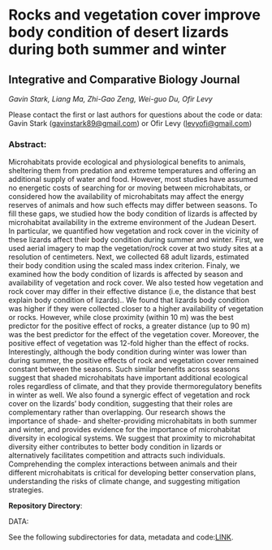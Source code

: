 # **Rocks and vegetation cover improve body condition of desert lizards during both summer and winter**

## **Integrative and Comparative Biology Journal**

_Gavin Stark, Liang Ma, Zhi-Gao Zeng, Wei-guo Du, Ofir Levy_

Please contact the first or last authors for questions about the code or data: Gavin Stark (gavinstark89@gmail.com) or Ofir Levy (levyofi@gmail.com)


### **Abstract**:
Microhabitats provide ecological and physiological benefits to animals, sheltering them from predation and extreme temperatures and offering an additional supply of water and food. However, most studies have assumed no energetic costs of searching for or moving between microhabitats, or considered how the availability of microhabitats may affect the energy reserves of animals and how such effects may differ between seasons. To fill these gaps, we studied how the body condition of lizards is affected by microhabitat availability in the extreme environment of the Judean Desert. In particular, we quantified how vegetation and rock cover in the vicinity of these lizards affect their body condition during summer and winter. First, we used aerial imagery to map the vegetation/rock cover at two study sites at a resolution of centimeters. Next, we collected 68 adult lizards, estimated their body condition using the scaled mass index criterion. Finaly, we examined how the body condition of lizards is affected by season and availability of vegetation and rock cover. We also tested how vegetation and rock cover may differ in their effective distance (i.e, the distance that best explain body condition of lizards).. We found that lizards body condition was higher if they were collected closer to a higher availability of vegetation or rocks. However, while close proximity (within 10 m) was the best predictor for the positive effect of rocks, a greater distance (up to 90 m) was the best predictor for the effect of the vegetation cover. Moreover, the positive effect of vegetation was 12-fold higher than the effect of rocks. Interestingly, although the body condition during winter was lower than during summer, the positive effects of rock and vegetation cover remained constant between the seasons. Such similar benefits across seasons suggest that shaded microhabitats have important additional ecological roles regardless of climate, and that they provide thermoregulatory benefits in winter as well. We also found a synergic effect of vegetation and rock cover on the lizards’ body condition, suggesting that their roles are complementary rather than overlapping. Our research shows the importance of shade- and shelter-providing microhabitats in both summer and winter, and provides evidence for the importance of microhabitat diversity in ecological systems. We suggest that proximity to microhabitat diversity either contributes to better body condition in lizards or alternatively facilitates competition and attracts such individuals. Comprehending the complex interactions between animals and their different microhabitats is critical for developing better conservation plans, understanding the risks of climate change, and suggesting mitigation strategies.


**Repository Directory**:

DATA:

See the following subdirectories for data, metadata and code:[LINK](https://github.com/levyofi/Stark_et_al_ICB_2022/tree/main/data).


